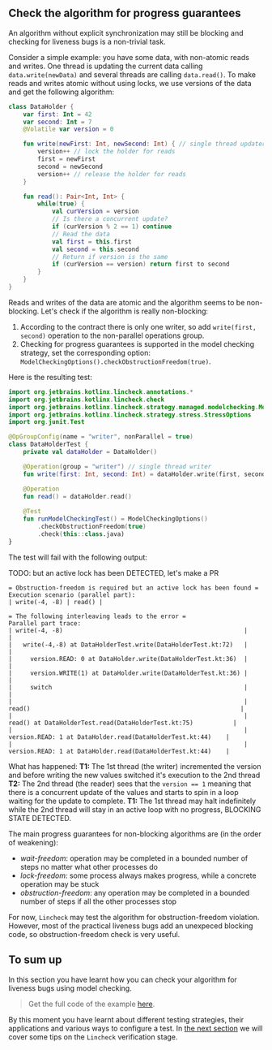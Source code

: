 ## Check the algorithm for progress guarantees

An algorithm without explicit synchronization may still be blocking and checking for liveness bugs is a non-trivial task.

Consider a simple example: you have some data, with non-atomic reads and writes.
One thread is updating the current data calling `data.write(newData)` and several threads are calling `data.read()`.
To make reads and writes atomic without using locks, we use versions of the data and get the following algorithm:

```kotlin
class DataHolder {
    var first: Int = 42
    var second: Int = 7
    @Volatile var version = 0

    fun write(newFirst: Int, newSecond: Int) { // single thread updater
        version++ // lock the holder for reads
        first = newFirst
        second = newSecond
        version++ // release the holder for reads
    }

    fun read(): Pair<Int, Int> {
        while(true) {
            val curVersion = version
            // Is there a concurrent update?
            if (curVersion % 2 == 1) continue
            // Read the data
            val first = this.first
            val second = this.second
            // Return if version is the same
            if (curVersion == version) return first to second
        }
    }
}
```

Reads and writes of the data are atomic and the algorithm seems to be non-blocking. 
Let's check if the algorithm is really non-blocking:

1. According to the contract there is only one writer, so add `write(first, second)` operation to the non-parallel 
   operations group.
2. Checking for progress guarantees is supported in the model checking strategy, set the corresponding option:
   `ModelCheckingOptions().checkObstructionFreedom(true)`.

Here is the resulting test:

```kotlin
import org.jetbrains.kotlinx.lincheck.annotations.*
import org.jetbrains.kotlinx.lincheck.check
import org.jetbrains.kotlinx.lincheck.strategy.managed.modelchecking.ModelCheckingOptions
import org.jetbrains.kotlinx.lincheck.strategy.stress.StressOptions
import org.junit.Test

@OpGroupConfig(name = "writer", nonParallel = true)
class DataHolderTest {
    private val dataHolder = DataHolder()

    @Operation(group = "writer") // single thread writer
    fun write(first: Int, second: Int) = dataHolder.write(first, second)

    @Operation
    fun read() = dataHolder.read()
    
    @Test
    fun runModelCheckingTest() = ModelCheckingOptions()
        .checkObstructionFreedom(true)
        .check(this::class.java)
}
```

The test will fail with the following output:

TODO: but an active lock has been DETECTED, let's make a PR
```text
= Obstruction-freedom is required but an active lock has been found =
Execution scenario (parallel part):
| write(-4, -8) | read() |

= The following interleaving leads to the error =
Parallel part trace:
| write(-4, -8)                                                  |                                                                 |
|   write(-4,-8) at DataHolderTest.write(DataHolderTest.kt:72)   |                                                                 |
|     version.READ: 0 at DataHolder.write(DataHolderTest.kt:36)  |                                                                 |
|     version.WRITE(1) at DataHolder.write(DataHolderTest.kt:36) |                                                                 |
|     switch                                                     |                                                                 |
|                                                                | read()                                                          |
|                                                                |   read() at DataHolderTest.read(DataHolderTest.kt:75)           |
|                                                                |     version.READ: 1 at DataHolder.read(DataHolderTest.kt:44)    |
|                                                                |     version.READ: 1 at DataHolder.read(DataHolderTest.kt:44)    |
```

What has happened:
**T1:** The 1st thread (the writer) incremented the version and before writing the new values switched it's execution to the 2nd thread
**T2:** The 2nd thread (the reader) sees that the `version == 1` meaning that there is a concurrent update of the values and starts to spin
    in a loop waiting for the update to complete.
**T1:** The 1st thread may halt indefinitely while the 2nd thread will stay in an active loop with no progress, BLOCKING STATE DETECTED.

The main progress guarantees for non-blocking algorithms are (in the order of weakening):
- _wait-freedom_: operation may be completed in a bounded number of steps no matter what other processes do
- _lock-freedom_: some process always makes progress, while a concrete operation may be stuck
- _obstruction-freedom_: any operation may be completed in a bounded number of steps if all the other processes stop

For now, `Lincheck` may test the algorithm for obstruction-freedom violation. However, most of the practical liveness bugs
 add an unexpeced blocking code, so obstruction-freedom check is very useful.

## To sum up

In this section you have learnt how you can check your algorithm for liveness bugs using model checking.

> Get the full code of the example [here](../src/jvm/test/org/jetbrains/kotlinx/lincheck/test/guide/DataHolderTest.kt).

By this moment you have learnt about different testing strategies, their applications and various ways to configure a test.
In [the next section](verification.md) we will cover some tips on the `Lincheck` verification stage.
